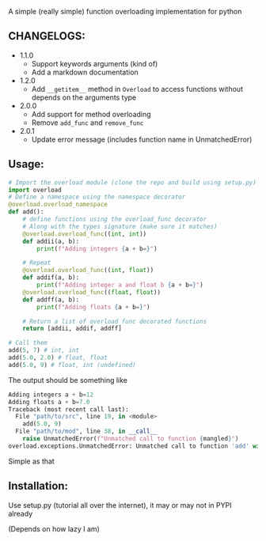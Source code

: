 A simple (really simple) function overloading implementation for python

## CHANGELOGS: 
- 1.1.0
    - Support keywords arguments (kind of)
    - Add a markdown documentation
- 1.2.0
    - Add `__getitem__` method in `Overload` to access functions without depends on the arguments type
- 2.0.0
    - Add support for method overloading
    - Remove `add_func` and `remove_func`
- 2.0.1
    - Update error message (includes function name in UnmatchedError)

## Usage:

```py
# Import the overload module (clone the repo and build using setup.py)
import overload
# Define a namespace using the namespace decorator
@overload.overload_namespace
def add():
    # define functions using the overload_func decorator
    # Along with the types signature (make sure it matches)
    @overload.overload_func((int, int))
    def addii(a, b):
        print(f"Adding integers {a + b=}")

    # Repeat
    @overload.overload_func((int, float))
    def addif(a, b):
        print(f"Adding integer a and float b {a + b=}")
    @overload.overload_func((float, float))
    def addff(a, b):
        print(f"Adding floats {a + b=}")

    # Return a list of overload_func decorated functions
    return [addii, addif, addff]

# Call them
add(5, 7) # int, int
add(5.0, 2.0) # float, float
add(5.0, 9) # float, int (undefined)
```

The output should be something like

```py
Adding integers a + b=12
Adding floats a + b=7.0
Traceback (most recent call last):
  File "path/to/src", line 19, in <module>
    add(5.0, 9)
  File "path/to/mod", line 38, in __call__
    raise UnmatchedError(f"Unmatched call to function {mangled}")
overload.exceptions.UnmatchedError: Unmatched call to function 'add' with signature ('int', 'float')
```

Simple as that

## Installation:

Use setup.py (tutorial all over the internet), it may or may not in PYPI already

(Depends on how lazy I am)
